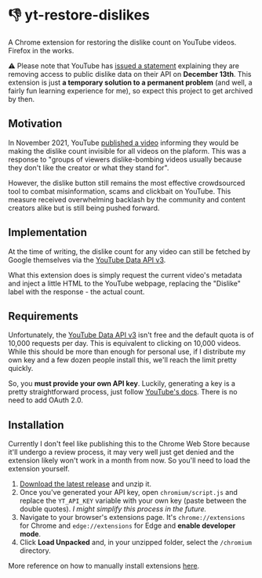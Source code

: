 # 👎 yt-restore-dislikes
A Chrome extension for restoring the dislike count on YouTube videos. Firefox in the works.

⚠️ Please note that YouTube has [issued a statement](https://support.google.com/youtube/thread/134791097/update-to-youtube-dislike-counts?hl=en) explaining they are removing access to public dislike data on their API on **December 13th**. This extension is just **a temporary solution to a permanent problem** (and well, a fairly fun learning experience for me), so expect this project to get archived by then.

## Motivation
In November 2021, YouTube [published a video](https://www.youtube.com/watch?v=kxOuG8jMIgI) informing they would be making the dislike count invisible for all videos on the plaform. This was a response to "groups of viewers dislike-bombing videos usually because they don't like the creator or what they stand for".

However, the dislike button still remains the most effective crowdsourced tool to combat misinformation, scams and clickbait on YouTube. This measure received overwhelming backlash by the community and content creators alike but is still being pushed forward.

## Implementation
At the time of writing, the dislike count for any video can still be fetched by Google themselves via the [YouTube Data API v3](https://developers.google.com/youtube/v3).

What this extension does is simply request the current video's metadata and inject a little HTML to the YouTube webpage, replacing the "Dislike" label with the response - the actual count.

## Requirements
Unfortunately, the [YouTube Data API v3](https://developers.google.com/youtube/v3) isn't free and the default quota is of 10,000 requests per day. This is equivalent to clicking on 10,000 videos. While this should be more than enough for personal use, if I distribute my own key and a few dozen people install this, we'll reach the limit pretty quickly.

So, you **must provide your own API key**. Luckily, generating a key is a pretty straightforward process, just follow [YouTube's docs](https://developers.google.com/youtube/v3/getting-started#before-you-start). There is no need to add OAuth 2.0.

## Installation
Currently I don't feel like publishing this to the Chrome Web Store because it'll undergo a review process, it may very well just get denied and the extension likely won't work in a month from now. So you'll need to load the extension yourself.

1. [Download the latest release](https://github.com/aquelemiguel/yt-restore-dislikes/releases/latest) and unzip it.
2. Once you've generated your API key, open `chromium/script.js` and replace the `YT_API_KEY` variable with your own key (paste between the double quotes). _I might simplify this process in the future._
3. Navigate to your browser's extensions page. It's `chrome://extensions` for Chrome and `edge://extensions` for Edge and **enable developer mode**.
4. Click **Load Unpacked** and, in your unzipped folder, select the `/chromium` directory.

More reference on how to manually install extensions [here](https://developer.chrome.com/docs/extensions/mv3/getstarted/#manifest).
